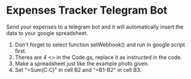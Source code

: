 # Expenses Tracker Telegram Bot
Send your expenses to a telegram bot and it will automatically insert the data to your google spreadsheet.

1. Don't forget to select function setWebhook() and run in google script first.
2. Therea are 4 <> in the Code.gs, replace it as instructed in the code.
3. Make a spreadsheet just like the example photo given.
4. Set "=Sum(C:C)" in cell B2 and "=B1-B2" in cell B3.
